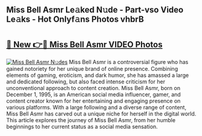 ## Miss Bell Asmr Le𝚊ked N𝚞de - Part-vso Video Le𝚊ks - Hot Onlyf𝚊ns Photos vhbrB

# <h2><a href="http://ab87203.deff.icu/?id=Miss+Bell+Asmr">🔗 New 👉🔴 Miss Bell Asmr VIDEO Photos</a></h2>

[![Miss Bell Asmr N𝚞des](https://i.imgur.com/rIISA9y.gif)](http://ab87203.deff.icu/?id=Miss+Bell+Asmr)
Miss Bell Asmr is a controversial figure who has gained notoriety for her unique brand of online presence. Combining elements of gaming, eroticism, and dark humor, she has amassed a large and dedicated following, but also faced intense criticism for her unconventional approach to content creation. Miss Bell Asmr, born on December 1, 1995, is an American social media influencer, gamer, and content creator known for her entertaining and engaging presence on various platforms. With a large following and a diverse range of content, Miss Bell Asmr has carved out a unique niche for herself in the digital world. This article explores the journey of Miss Bell Asmr, from her humble beginnings to her current status as a social media sensation.
